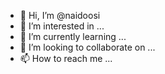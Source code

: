 - 👋 Hi, I’m @naidoosi
- 👀 I’m interested in ...
- 🌱 I’m currently learning ...
- 💞️ I’m looking to collaborate on ...
- 📫 How to reach me ...

<!---
naidoosi/naidoosi is a ✨ special ✨ repository because its `README.md` (this file) appears on your GitHub profile.
You can click the Preview link to take a look at your changes.
--->
